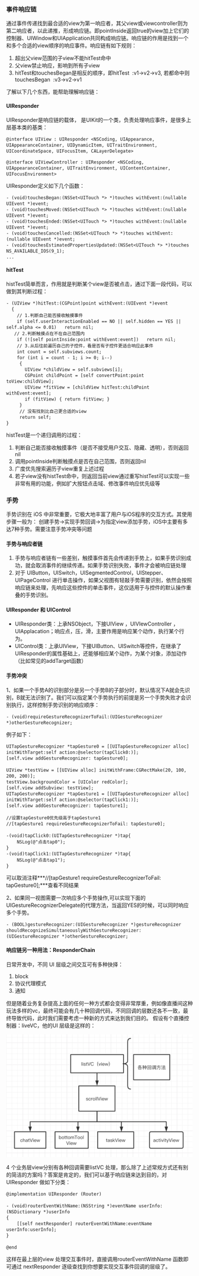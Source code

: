 ### 事件响应链

通过事件传递找到最合适的view为第一响应者，其父view或viewcontroller则为第二响应者，以此递推，形成响应链。即pointInside返回true的view加上它们的控制器、UIWindow和UIApplication共同构成响应链。响应链的作用是找到一个和多个合适的view顺序的响应事件。响应链有如下规则：

1. 超出父view范围的子view不能hitTest命中
2. 父view禁止响应，影响到所有子view
3. hitTest和touchesBegan是相反的顺序，即hitTest  :v1->v2->v3, 若都命中则touchesBegan  :v3->v2->v1

了解以下几个东西，能帮助理解响应链：

#### UIResponder
UIResponder是响应链的载体， 是UIKit的一个类，负责处理响应事件，是很多上层基本类的基类：

```
@interface UIView : UIResponder <NSCoding, UIAppearance, UIAppearanceContainer, UIDynamicItem, UITraitEnvironment, UICoordinateSpace, UIFocusItem, CALayerDelegate>
```

```
@interface UIViewController : UIResponder <NSCoding, UIAppearanceContainer, UITraitEnvironment, UIContentContainer, UIFocusEnvironment>
```

UIResponder定义如下几个函数：

```
- (void)touchesBegan:(NSSet<UITouch *> *)touches withEvent:(nullable UIEvent *)event;
- (void)touchesMoved:(NSSet<UITouch *> *)touches withEvent:(nullable UIEvent *)event;
- (void)touchesEnded:(NSSet<UITouch *> *)touches withEvent:(nullable UIEvent *)event;
- (void)touchesCancelled:(NSSet<UITouch *> *)touches withEvent:(nullable UIEvent *)event;
- (void)touchesEstimatedPropertiesUpdated:(NSSet<UITouch *> *)touches NS_AVAILABLE_IOS(9_1);
...
```

#### hitTest
histTest简单而言，作用就是判断某个view是否被点击，通过下面一段代码，可以做到其判断过程：

```
- (UIView *)hitTest:(CGPoint)point withEvent:(UIEvent *)event
  { 
    // 1.判断自己能否接收触摸事件 
    if (self.userInteractionEnabled == NO || self.hidden == YES || self.alpha <= 0.01)   return nil; 
   // 2.判断触摸点在不在自己范围内 
    if (![self pointInside:point withEvent:event])   return nil; 
    // 3.从后往前遍历自己的子控件，看是否有子控件更适合响应此事件 
    int count = self.subviews.count; 
    for (int i = count - 1; i >= 0; i--)
     {
       UIView *childView = self.subviews[i]; 
       CGPoint childPoint = [self convertPoint:point toView:childView]; 
       UIView *fitView = [childView hitTest:childPoint withEvent:event]; 
       if (fitView) { return fitView; } 
     } 
     // 没有找到比自己更合适的view 
     return self; 
}
```
histTest是一个递归调用的过程：

1. 判断自己能否接收触摸事件（是否不接受用户交互、隐藏、透明），否则返回nil
2. 调用pointInside判断触摸点是否在自己范围，否则返回nil
3. 广度优先搜索遍历子view重复上述过程
4. 若子view没有histTest命中，则返回当前view通过重写histTest可以实现一些非常有用的功能，例如扩大按钮点击域、修改事件响应优先级等

### 手势
手势识别在 iOS 中非常重要，它极大地丰富了用户与iOS程序的交互方式。其使用步骤一般为： 创建手势->实现手势回调->为指定view添加手势，iOS中主要有多达7种手势。需要注意手势冲突等问题
#### 手势与响应者链
1. 手势与响应者链有一些差别，触摸事件首先会传递到手势上，如果手势识别成功，就会取消事件的继续传递。如果手势识别失败，事件才会被响应链处理
2. 对于 UIButton，UISwitch，UISegmentedControl，UIStepper、UIPageControl 进行单击操作，如果父视图有轻敲手势需要识别，依然会按照响应链来处理，先响应这些控件的单击事件，这仅适用于与控件的默认操作重叠的手势识别。

#### UIResponder 和 UIControl
* UIResponder类：上承NSObject，下接UIView ，UIVIewController ，UIApplacation；响应点，压，滑，主要作用是响应某个动作，执行某个行为。
* UIControl类：上承UIView，下接UIButton、UISwitch等控件，在继承了UIResponder的属性基础上，还能够相应某个动作，为某个对象，添加动作（比如常见的addTarget函数）

#### 手势冲突

1、如果一个手势A的识别部分是另一个手势B的子部分时，默认情况下A就会先识别，B就无法识别了。我们可以指定某个手势执行的前提是另一个手势失败才会识别执行，这样控制手势识别的响应顺序：

```
- (void)requireGestureRecognizerToFail:(UIGestureRecognizer *)otherGestureRecognizer;
```
例子如下：

```
UITapGestureRecognizer *tapGesture0 = [[UITapGestureRecognizer alloc] initWithTarget:self action:@selector(tapClick0:)];
[self.view addGestureRecognizer: tapGesture0];

UIView *testView = [[UIView alloc] initWithFrame:CGRectMake(20, 100, 200, 200)];
testView.backgroundColor = [UIColor redColor];
[self.view addSubview: testView];
UITapGestureRecognizer *tapGesture1 = [[UITapGestureRecognizer alloc] initWithTarget:self action:@selector(tapClick1:)];
[self.view addGestureRecognizer: tapGesture1];

//设置tapGesture0优先级高于tapGesture1
//[tapGesture1 requireGestureRecognizerToFail: tapGesture0];

-(void)tapClick0:(UITapGestureRecognizer *)tap{
    NSLog(@"点击tap0");
}
-(void)tapClick1:(UITapGestureRecognizer *)tap{
    NSLog(@"点击tap1");
}
```

可以取消注释***//[tapGesture1 requireGestureRecognizerToFail: tapGesture0];***查看不同结果

2、如果同一视图需要一次响应多个手势操作,可以实现下面的UIGestureRecognizerDelegate的代理方法，当返回YES的时候，可以同时响应多个手势。

```
- (BOOL)gestureRecognizer:(UIGestureRecognizer *)gestureRecognizer shouldRecognizeSimultaneouslyWithGestureRecognizer:(UIGestureRecognizer *)otherGestureRecognizer;
```

#### 响应链另一种用法：ResponderChain
日常开发中，不同 UI 层级之间交互可有多种抉择：
1. block
2. 协议代理模式
3. 通知

但是随着业务复杂提高上面的任何一种方式都会变得非常厚重，例如像直播间这种玩法多样的vc，最终可能会有几十种回调代码，不同回调的层数还各不一致，最终导致代码，此时我们需要考虑一种新的方式来达到我们目的。
假设有个直播控制器：liveVC，他的UI 层级是这样的：

![img.png](/assets/imgs/2018-03-23/01.png)

4 个业务层view分别有各种回调需要listVC 处理，那么除了上述常规方式还有别的简洁的方案吗？答案是肯定的，我们可以基于响应链来达到目的，对 UIResponder 做如下分类：
```
@implementation UIResponder (Router)
 
- (void)routerEventWithName:(NSString *)eventName userInfo:(NSDictionary *)userInfo
{
    [[self nextResponder] routerEventWithName:eventName userInfo:userInfo];
}
 
@end
```
这样在最上层的view 处理交互事件时，直接调用routerEventWithName 函数即可通过 nextResponder 逐级查找到你想要实现交互事件回调的层级了。




















